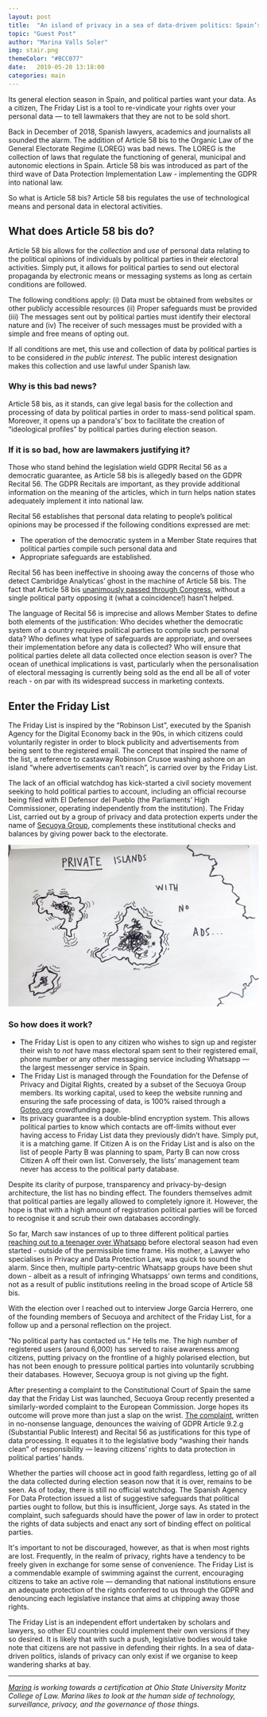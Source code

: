 ```yaml
---
layout: post
title:  "An island of privacy in a sea of data-driven politics: Spain’s 'Friday List'"
topic: "Guest Post"
author: "Marina Valls Soler"
img: stair.png
themeColor: "#BCC077"
date:   2019-05-20 13:18:00
categories: main
---
```

Its general election season in Spain, and political parties want your data. As a citizen, The Friday List is a tool to re-vindicate your rights over your personal data — to tell lawmakers that they are not to be sold short.

Back in December of 2018, Spanish lawyers, academics and journalists all sounded the alarm. The addition of Article 58 bis to the Organic Law of the General Electorate Regime (LOREG) was bad news. The LOREG is the collection of laws that regulate the functioning of general, municipal and autonomic elections in Spain. Article 58 bis was introduced as part of the third wave of Data Protection Implementation Law - implementing the GDPR into national law.

So what is Article 58 bis? Article 58 bis regulates the use of technological means and personal data in electoral activities.

## **What does Article 58 bis do?**

Article 58 bis allows for the *collection* and *use* of personal data relating to the political opinions of individuals by political parties in their electoral activities. Simply put, it allows for political parties to send out electoral propaganda by electronic means or messaging systems as long as certain conditions are followed.

The following conditions apply: (i) Data must be obtained from websites or other publicly accessible resources (ii) Proper safeguards must be provided (iii) The messages sent out by political parties must identify their electoral nature and (iv) The receiver of such messages must be provided with a simple and free means of opting out.

If all conditions are met, this use and collection of data by political parties is to be considered *in the public interest*. The public interest designation makes this collection and use lawful under Spanish law.

### **Why is this bad news?**

Article 58 bis, as it stands, can give legal basis for the collection and processing of data by political parties in order to mass-send political spam. Moreover, it opens up a pandora's’ box to facilitate the creation of “ideological profiles” by political parties during election season.

### **If it is so bad, how are lawmakers justifying it?**

Those who stand behind the legislation wield GDPR Recital 56 as a democratic guarantee, as Article 58 bis is allegedly based on the GDPR Recital 56. The GDPR Recitals are important, as they provide additional information on the meaning of the articles, which in turn helps nation states adequately implement it into national law.

Recital 56 establishes that personal data relating to people’s political opinions may be processed if the following conditions expressed are met:

- The operation of the democratic system in a Member State requires that political parties compile such personal data and
- Appropriate safeguards are established.

Recital 56 has been ineffective in shooing away the concerns of those who detect Cambridge Analyticas’ ghost in the machine of Article 58 bis. The fact that Article 58 bis [unanimously passed through Congress](https://www.eldiario.es/tecnologia/Aprobada-permitira-partidos-electoral-consentimiento_0_837817043.html), without a single political party opposing it (what a coincidence!) hasn’t helped.

The language of Recital 56 is imprecise and allows Member States to define both elements of the justification: Who decides whether the democratic system of a country requires political parties to compile such personal data? Who defines what type of safeguards are appropriate, and oversees their implementation before any data is collected? Who will ensure that political parties delete all data collected once election season is over? The ocean of unethical implications is vast, particularly when the personalisation of electoral messaging is currently being sold as the end all be all of voter reach - on par with its widespread success in marketing contexts.

## Enter the Friday List

The Friday List is inspired by the “Robinson List”, executed by the Spanish Agency for the Digital Economy back in the 90s, in which citizens could voluntarily register in order to block publicity and advertisements from being sent to the registered email. The concept that inspired the name of the list, a reference to castaway Robinson Crusoe washing ashore on an island “where advertisements can’t reach”, is carried over by the Friday List.

The lack of an official watchdog has kick-started a civil society movement seeking to hold political parties to account, including an official recourse being filed with El Defensor del Pueblo (the Parliaments’ High Commissioner, operating independently from the institution). The Friday List, carried out by a group of privacy and data protection experts under the name of [Secuoya Group](https://secuoyagroup.com/who), complements these institutional checks and balances by giving power back to the electorate.

![](/images/islands.jpg)

### So how does it work?

- The Friday List is open to any citizen who wishes to sign up and register their wish to *not* have mass electoral spam sent to their registered email, phone number or any other messaging service including Whatsapp — the largest messenger service in Spain.
- The Friday List is managed through the Foundation for the Defense of Privacy and Digital Rights, created by a subset of the Secuoya Group members. Its working capital, used to keep the website running and ensuring the safe processing of data, is 100% raised through a [Goteo.org](https://www.goteo.org/project/lista-viernes) crowdfunding page.
- Its privacy guarantee is a double-blind encryption system. This allows political parties to know which contacts are off-limits without ever having access to Friday List data they previously didn’t have. Simply put, it is a matching game. If Citizen A is on the Friday List and is also on the list of people Party B was planning to spam, Party B can now cross Citizen A off their own list. Conversely, the lists’ management team never has access to the political party database.

Despite its clarity of purpose, transparency and privacy-by-design architecture, the list has no binding effect. The founders themselves admit that political parties are legally allowed to completely ignore it. However, the hope is that with a high amount of registration political parties will be forced to recognise it and scrub their own databases accordingly.

So far, March saw instances of up to three different political parties [reaching out to a teenager over Whatsapp](https://www.elconfidencial.com/tecnologia/2019-03-05/lopd-spam-electoral-proteccion-datos-pp-susana-gonzalez_1860946/) before electoral season had even started - outside of the permissible time frame. His mother, a Lawyer who specialises in Privacy and Data Protection Law, was quick to sound the alarm. Since then, multiple party-centric Whatsapp groups have been shut down - albeit as a result of infringing Whatsapps’ own terms and conditions, not as a result of public institutions reeling in the broad scope of Article 58 bis.

With the election over I reached out to interview Jorge Garcia Herrero, one of the founding members of Secuoya and architect of the Friday List, for a follow up and a personal reflection on the project.

“No political party has contacted us.” He tells me. The high number of registered users (around 6,000) has served to raise awareness among citizens, putting privacy on the frontline of a highly polarised election, but has not been enough to pressure political parties into voluntarily scrubbing their databases. However, Secuoya group is not giving up the fight.

After presenting a complaint to the Constitutional Court of Spain the same day that the Friday List was launched, Secuoya Group recently presented a similarly-worded complaint to the European Commission. Jorge hopes its outcome will prove more than just a slap on the wrist. [The complaint](https://secuoyagroup.com/wp-content/uploads/2019/04/20190408-complaint-form_es-EN-def-2.pdf), written in no-nonsense language, denounces the waiving of GDPR Article 9.2.g (Substantial Public Interest) and Recital 56 as justifications for this type of data processing. It equates it to the legislative body “washing their hands clean” of responsibility — leaving citizens’ rights to data protection in political parties’ hands. 

Whether the parties will choose act in good faith regardless, letting go of all the data collected during election season now that it is over, remains to be seen. As of today, there is still no official watchdog. The Spanish Agency For Data Protection issued a list of suggestive safeguards that political parties ought to follow, but this is insufficient, Jorge says. As stated in the complaint, such safeguards should have the power of law in order to protect the rights of data subjects and enact any sort of binding effect on political parties.

It's important to not be discouraged, however, as that is when most rights are lost. Frequently, in the realm of privacy, rights have a tendency to be freely given in exchange for some sense of convenience. The Friday List is a commendable example of swimming against the current, encouraging citizens to take an active role — demanding that national institutions ensure an adequate protection of the rights conferred to us through the GDPR and denouncing each legislative instance that aims at chipping away those rights.

The Friday List is an independent effort undertaken by scholars and lawyers, so other EU countries could implement their own versions if they so desired. It is likely that with such a push, legislative bodies would take note that citizens are not passive in defending their rights. In a sea of data-driven politics, islands of privacy can only exist if we organise to keep wandering sharks at bay.

---

*[Marina](https://www.linkedin.com/in/marina-valls-soler-52ab9010a/) is working towards a certification at Ohio State University Moritz College of Law. Marina likes to look at the human side of technology, surveillance, privacy, and the governance of those things.*